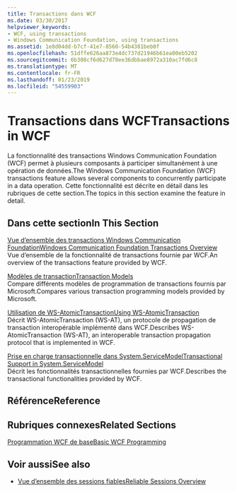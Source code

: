 ```yaml
---
title: Transactions dans WCF
ms.date: 03/30/2017
helpviewer_keywords:
- WCF, using transactions
- Windows Communication Foundation, using transactions
ms.assetid: 1e8d04dd-b7cf-41e7-8560-54b4381beb0f
ms.openlocfilehash: 51dffe626aa873e4dc737d21946b61ea00eb5202
ms.sourcegitcommit: 6b308cf6d627d78ee36dbbae8972a310ac7fd6c8
ms.translationtype: MT
ms.contentlocale: fr-FR
ms.lasthandoff: 01/23/2019
ms.locfileid: "54559903"
---
```

# <a name="transactions-in-wcf"></a><span data-ttu-id="fdbab-102">Transactions dans WCF</span><span class="sxs-lookup"><span data-stu-id="fdbab-102">Transactions in WCF</span></span>
<span data-ttu-id="fdbab-103">La fonctionnalité des transactions Windows Communication Foundation (WCF) permet à plusieurs composants à participer simultanément à une opération de données.</span><span class="sxs-lookup"><span data-stu-id="fdbab-103">The Windows Communication Foundation (WCF) transactions feature allows several components to concurrently participate in a data operation.</span></span> <span data-ttu-id="fdbab-104">Cette fonctionnalité est décrite en détail dans les rubriques de cette section.</span><span class="sxs-lookup"><span data-stu-id="fdbab-104">The topics in this section examine the feature in detail.</span></span>  
  
## <a name="in-this-section"></a><span data-ttu-id="fdbab-105">Dans cette section</span><span class="sxs-lookup"><span data-stu-id="fdbab-105">In This Section</span></span>  
 [<span data-ttu-id="fdbab-106">Vue d’ensemble des transactions Windows Communication Foundation</span><span class="sxs-lookup"><span data-stu-id="fdbab-106">Windows Communication Foundation Transactions Overview</span></span>](../../../../docs/framework/wcf/feature-details/transactions-overview.md)  
 <span data-ttu-id="fdbab-107">Vue d’ensemble de la fonctionnalité de transactions fournie par WCF.</span><span class="sxs-lookup"><span data-stu-id="fdbab-107">An overview of the transactions feature provided by WCF.</span></span>  
  
 [<span data-ttu-id="fdbab-108">Modèles de transaction</span><span class="sxs-lookup"><span data-stu-id="fdbab-108">Transaction Models</span></span>](../../../../docs/framework/wcf/feature-details/transaction-models.md)  
 <span data-ttu-id="fdbab-109">Compare différents modèles de programmation de transactions fournis par Microsoft.</span><span class="sxs-lookup"><span data-stu-id="fdbab-109">Compares various transaction programming models provided by Microsoft.</span></span>  
  
 [<span data-ttu-id="fdbab-110">Utilisation de WS-AtomicTransaction</span><span class="sxs-lookup"><span data-stu-id="fdbab-110">Using WS-AtomicTransaction</span></span>](../../../../docs/framework/wcf/feature-details/using-ws-atomictransaction.md)  
 <span data-ttu-id="fdbab-111">Décrit WS-AtomicTransaction (WS-AT), un protocole de propagation de transaction interopérable implémenté dans WCF.</span><span class="sxs-lookup"><span data-stu-id="fdbab-111">Describes WS-AtomicTransaction (WS-AT), an interoperable transaction propagation protocol that is implemented in WCF.</span></span>  
  
 [<span data-ttu-id="fdbab-112">Prise en charge transactionnelle dans System.ServiceModel</span><span class="sxs-lookup"><span data-stu-id="fdbab-112">Transactional Support in System.ServiceModel</span></span>](../../../../docs/framework/wcf/feature-details/transactional-support-in-system-servicemodel.md)  
 <span data-ttu-id="fdbab-113">Décrit les fonctionnalités transactionnelles fournies par WCF.</span><span class="sxs-lookup"><span data-stu-id="fdbab-113">Describes the transactional functionalities provided by WCF.</span></span>  
  
## <a name="reference"></a><span data-ttu-id="fdbab-114">Référence</span><span class="sxs-lookup"><span data-stu-id="fdbab-114">Reference</span></span>  
  
## <a name="related-sections"></a><span data-ttu-id="fdbab-115">Rubriques connexes</span><span class="sxs-lookup"><span data-stu-id="fdbab-115">Related Sections</span></span>  
 [<span data-ttu-id="fdbab-116">Programmation WCF de base</span><span class="sxs-lookup"><span data-stu-id="fdbab-116">Basic WCF Programming</span></span>](../../../../docs/framework/wcf/basic-wcf-programming.md)  
  
## <a name="see-also"></a><span data-ttu-id="fdbab-117">Voir aussi</span><span class="sxs-lookup"><span data-stu-id="fdbab-117">See also</span></span>
- [<span data-ttu-id="fdbab-118">Vue d’ensemble des sessions fiables</span><span class="sxs-lookup"><span data-stu-id="fdbab-118">Reliable Sessions Overview</span></span>](../../../../docs/framework/wcf/feature-details/reliable-sessions-overview.md)
